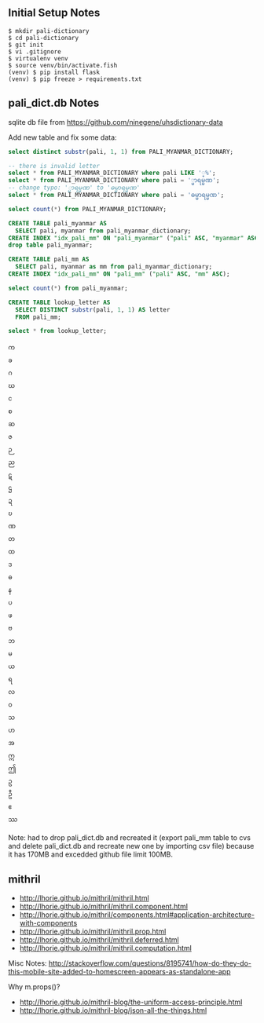 ## Initial Setup Notes

```
$ mkdir pali-dictionary
$ cd pali-dictionary
$ git init
$ vi .gitignore
$ virtualenv venv
$ source venv/bin/activate.fish
(venv) $ pip install flask
(venv) $ pip freeze > requirements.txt
```

## pali_dict.db Notes

sqlite db file from https://github.com/ninegene/uhsdictionary-data

Add new table and fix some data:
```sql
select distinct substr(pali, 1, 1) from PALI_MYANMAR_DICTIONARY;

-- there is invalid letter
select * from PALI_MYANMAR_DICTIONARY where pali LIKE '္%';
select * from PALI_MYANMAR_DICTIONARY where pali = '္မာရမ္မဏ';
-- change typo: '္မာရမ္မဏ' to 'ဓမ္မာရမ္မဏ'
select * from PALI_MYANMAR_DICTIONARY where pali = 'ဓမ္မာရမ္မဏ';

select count(*) from PALI_MYANMAR_DICTIONARY;

CREATE TABLE pali_myanmar AS
  SELECT pali, myanmar from pali_myanmar_dictionary;
CREATE INDEX "idx_pali_mm" ON "pali_myanmar" ("pali" ASC, "myanmar" ASC);
drop table pali_myanmar;

CREATE TABLE pali_mm AS
  SELECT pali, myanmar as mm from pali_myanmar_dictionary;
CREATE INDEX "idx_pali_mm" ON "pali_mm" ("pali" ASC, "mm" ASC);

select count(*) from pali_myanmar;

CREATE TABLE lookup_letter AS
  SELECT DISTINCT substr(pali, 1, 1) AS letter
  FROM pali_mm;

select * from lookup_letter;
```

```
က
ခ
ဂ
ဃ
င
စ
ဆ
ဇ
ဉ
ည
ဋ
ဌ
ဍ
ဎ
ဏ
တ
ထ
ဒ
ဓ
န
ပ
ဖ
ဗ
ဘ
မ
ယ
ရ
လ
ဝ
သ
ဟ
အ
ဣ
ဤ
ဥ
ဦ
ဧ
ဿ
```

Note: had to drop pali_dict.db and recreated it (export pali_mm table to cvs and
delete pali_dict.db and recreate new one by importing csv file)
because it has 170MB and excedded github file limit 100MB.


## mithril

* http://lhorie.github.io/mithril/mithril.html
* http://lhorie.github.io/mithril/mithril.component.html
* http://lhorie.github.io/mithril/components.html#application-architecture-with-components
* http://lhorie.github.io/mithril/mithril.prop.html
* http://lhorie.github.io/mithril/mithril.deferred.html
* http://lhorie.github.io/mithril/mithril.computation.html

Misc Notes:
http://stackoverflow.com/questions/8195741/how-do-they-do-this-mobile-site-added-to-homescreen-appears-as-standalone-app

Why m.props()?
* http://lhorie.github.io/mithril-blog/the-uniform-access-principle.html
* http://lhorie.github.io/mithril-blog/json-all-the-things.html


